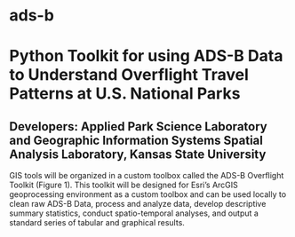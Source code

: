 # ads-b
# Python Toolkit for using ADS-B Data to Understand Overflight Travel Patterns at U.S. National Parks

## Developers:  Applied Park Science Laboratory and Geographic Information Systems Spatial Analysis Laboratory, Kansas State University

GIS tools will be organized in a custom toolbox called the ADS-B Overflight Toolkit (Figure 1).  This toolkit will be designed for Esri’s ArcGIS geoprocessing environment as a custom toolbox and can be used locally to clean raw ADS-B Data, process and analyze data, develop descriptive summary statistics, conduct spatio-temporal analyses, and output a standard series of tabular and graphical results. 
